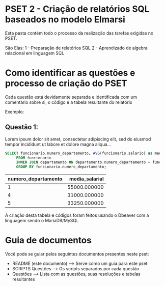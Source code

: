 # PSET 2 - Criação de relatórios SQL baseados no modelo Elmarsi
Esta pasta contém todo o processo da realização das tarefas exigidas no PSET.

São Elas:
1 - Preparação de relatórios SQL
2 - Aprendizado de algebra relacional em linguagem SQL

# Como identificar as questões e processo de criação do PSET
Cada questão está devidamente separada e identificada com um comentário sobre si, o código e a tabela resultante do relatório

Exemplo: 

## Questão 1:
Lorem ipsum dolor sit amet, consectetur adipiscing elit, sed do eiusmod tempor incididunt ut labore et dolore magna aliqua...

~~~SQL
SELECT funcionario.numero_departamento, AVG(funcionario.salario) as media_salarial
     FROM funcionario
     INNER JOIN departamento ON departamento.numero_departamento = funcionario.numero_departamento
     GROUP BY funcionario.numero_departamento; 
~~~

| numero_departamento | media_salarial |
:---------------------|----------------:
|                   1 |   55000.000000 |
|                   4 |   31000.000000 |
|                   5 |   33250.000000 |

A criação desta tabela e códigos foram feitos usando o Dbeaver com a linguagem sendo o MariaDB/MySQL

# Guia de documentos
Você pode se guiar pelos seguintes documentos presentes neste pset:

* README (este documento) --> Serve como um guia para este pset
* SCRIPTS Questões --> Os scripts separados por cada questão
* Questões --> Lista com as questões, suas resoluções e tabelas resultantes
